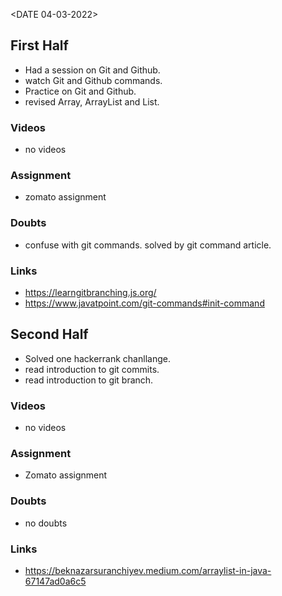 <DATE 04-03-2022>

## First Half

- Had a session on Git and Github.
- watch Git and Github commands.
- Practice on Git and Github.
- revised Array, ArrayList and List.

### Videos

- no videos
 
### Assignment 

- zomato assignment <In-progress>

### Doubts
- confuse with git commands.
	solved by git command article.

### Links
- https://learngitbranching.js.org/
- https://www.javatpoint.com/git-commands#init-command

## Second Half
- Solved one hackerrank chanllange.
- read introduction to git commits.
- read introduction to git branch.

### Videos
- no videos

### Assignment 
- Zomato assignment <In-progress>

### Doubts
- no doubts

### Links
- https://beknazarsuranchiyev.medium.com/arraylist-in-java-67147ad0a6c5
